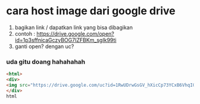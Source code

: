# cara host image dari google drive

1. bagikan link / dapatkan link yang bisa dibagikan
2. contoh : https://drive.google.com/open?id=1p3sffnicaGczyBOG7IZFBKm_sgIk99ti
3. ganti open? dengan uc?


### uda gitu doang hahahahah


```html
<html>
<div>
<img src="https://drive.google.com/uc?id=1RwUDrwGsGV_hXicCp73YCxB6VhqIGxa7">
</div>
html
